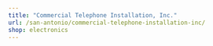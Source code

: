 ```yaml
---
title: "Commercial Telephone Installation, Inc."
url: /san-antonio/commercial-telephone-installation-inc/
shop: electronics
---
```

